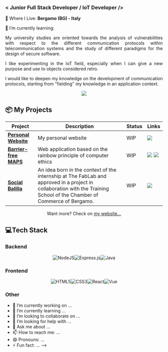 ### < Junior Full Stack Developer / IoT Developer />
📍 Where I Live: **Bergamo (BG) - Italy**

🌱 I’m currently learning:

<div align="justify">

My university studies are oriented towards the analysis of vulnerabilities with respect to the different communication protocols within telecommunication systems and the study of different paradigms for the design of secure software.

I like experimenting in the IoT field, especially when I can give a new purpose and use to objects considered retro.

I would like to deepen my knowledge on the development of communication protocols, starting from "fielding" my knowledge in an application context.

</div>
  
<div align="center">
  
[![](https://img.shields.io/badge/-Linkedin-informational?style=for-the-badge&logo=linkedin&logoColor=white&color=2867B2)](https://www.linkedin.com/in/damiano-maria-recupero-26b336172/)

</div>

## 📦 My Projects
| Project | Description  | Status | Links  | 
|--------------|---|---|---|
| [**Personal Website**](http://damianomariarecupero.hostinggratis.it/) |  My personal website |  WIP | [![](https://img.shields.io/badge/-🌎-informational?style=flat&logoColor=black&color=white)](http://damianomariarecupero.hostinggratis.it/) |
| [**Barrier-free MAPS**](https://github.com/damianomariarecupero/barrier_free_maps)             |  Web application based on the rainbow principle of computer ethics  |  WIP |[![](https://img.shields.io/badge/-🌎-informational?style=flat&logoColor=black&color=white)](https://barrier-free-maps.firebaseapp.com/) [![](https://img.shields.io/badge/--informational?style=flat&logo=github&logoColor=black&color=white)](https://github.com/damianomariarecupero/barrier_free_maps)|
| [**Social Balilla**](http://damianomariarecupero.hostinggratis.it/SocialBalilla.pdf)             | An idea born in the context of the internship at The FabLab and approved in a project in collaboration with the Training School of the Chamber of Commerce of Bergamo.  |  WIP |[![](https://img.shields.io/badge/-🌎-informational?style=flat&logoColor=black&color=white)](http://damianomariarecupero.hostinggratis.it/SocialBalilla.pdf)    |



<div align="center">

Want more? Check on [my website...](http://damianomariarecupero.hostinggratis.it/)

</div>

## 💻Tech Stack
### Backend

<div align="center">

![NodeJS](https://img.shields.io/badge/node.js-6DA55F?style=for-the-badge&logo=node.js&logoColor=white)![Express.js](https://img.shields.io/badge/express.js-%23404d59.svg?style=for-the-badge&logo=express&logoColor=%2361DAFB)![Java](https://img.shields.io/badge/java-%23ED8B00.svg?style=for-the-badge&logo=java&logoColor=white)

</div>

### Frontend

<div align="center">

![HTML5](https://img.shields.io/badge/html5-%23E34F26.svg?style=for-the-badge&logo=html5&logoColor=white)![CSS3](https://img.shields.io/badge/css3-%231572B6.svg?style=for-the-badge&logo=css3&logoColor=white)![React](https://img.shields.io/badge/react-%2320232a.svg?style=for-the-badge&logo=react&logoColor=%2361DAFB)![Vue](https://img.shields.io/badge/Vue.js-35495E?style=for-the-badge&logo=vuedotjs&logoColor=4FC08D)

</div>

### Other
<div align="center">


</div>

- 🔭 I’m currently working on ...
- 🌱 I’m currently learning ...
- 👯 I’m looking to collaborate on ...
- 🤔 I’m looking for help with ...
- 💬 Ask me about ...
- 📫 How to reach me: ...
- 😄 Pronouns: ...
- ⚡ Fun fact: ...
-->
